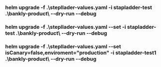 ### helm upgrade -f .\stepllader-values.yaml -i stapladder-test .\bankly-product\ --dry-run --debug




### helm upgrade -f .\stepllader-values.yaml --set -i stapladder-test .\bankly-product\ --dry-run --debug

### helm upgrade -f .\stepllader-values.yaml --set isCanary=false,enviroment="production" -i stapladder-test1 .\bankly-product\ --dry-run --debug